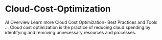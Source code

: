 # Cloud-Cost-Optimization
AI Overview Learn more Cloud Cost Optimization- Best Practices and Tools ... Cloud cost optimization is the practice of reducing cloud spending by identifying and removing unnecessary resources and processes.
